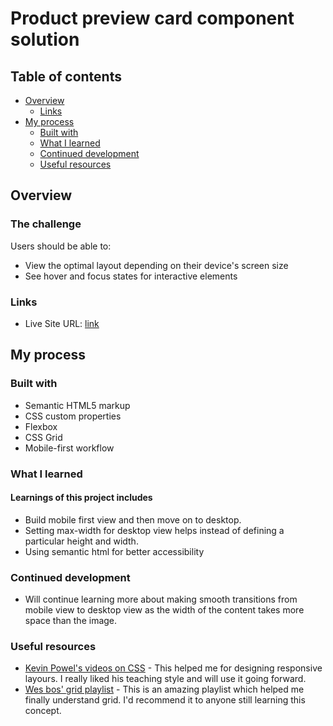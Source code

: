 # Product preview card component solution

## Table of contents

- [Overview](#overview)
  - [Links](#links)
- [My process](#my-process)
  - [Built with](#built-with)
  - [What I learned](#what-i-learned)
  - [Continued development](#continued-development)
  - [Useful resources](#useful-resources)


## Overview

### The challenge

Users should be able to:

- View the optimal layout depending on their device's screen size
- See hover and focus states for interactive elements


### Links

- Live Site URL: [link](https://vanilla-js-projects-gilt.vercel.app/)

## My process

### Built with

- Semantic HTML5 markup
- CSS custom properties
- Flexbox
- CSS Grid
- Mobile-first workflow


### What I learned

#### Learnings of this project includes
 - Build mobile first view and then move on to desktop. 
 - Setting max-width for desktop view helps instead of defining a particular height and width.
 - Using semantic html for better accessibility


### Continued development

- Will continue learning more about making smooth transitions from mobile view to desktop view as the width of the content takes more space than the image.  


### Useful resources

- [Kevin Powel's videos on CSS](https://www.youtube.com/@KevinPowell) - This helped me for designing responsive layours. I really liked his teaching style and will use it going forward.
- [Wes bos' grid playlist](https://www.youtube.com/playlist?list=PLu8EoSxDXHP5CIFvt9-ze3IngcdAc2xKG) - This is an amazing playlist which helped me finally understand grid. I'd recommend it to anyone still learning this concept.

